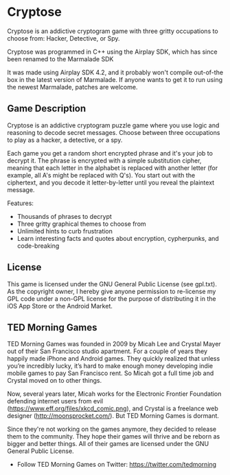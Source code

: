 Cryptose
========

Cryptose is an addictive cryptogram game with three gritty occupations to choose from: Hacker, Detective, or Spy.

Cryptose was programmed in C++ using the Airplay SDK, which has since been renamed to the Marmalade SDK

It was made using Airplay SDK 4.2, and it probably won't compile out-of-the box in the latest version of Marmalade. If anyone wants to get it to run using the newest Marmalade, patches are welcome.

Game Description
----------------

Cryptose is an addictive cryptogram puzzle game where you use logic and reasoning to decode secret messages. Choose between three occupations to play as a hacker, a detective, or a spy.

Each game you get a random short encrypted phrase and it's your job to decrypt it. The phrase is encrypted with a simple substitution cipher, meaning that each letter in the alphabet is replaced with another letter (for example, all A's might be replaced with Q's). You start out with the ciphertext, and you decode it letter-by-letter until you reveal the plaintext message.

Features:

* Thousands of phrases to decrypt
* Three gritty graphical themes to choose from
* Unlimited hints to curb frustration
* Learn interesting facts and quotes about encryption, cypherpunks, and code-breaking

License
-------

This game is licensed under the GNU General Public License (see gpl.txt). As the copyright owner, I hereby give anyone permission to re-license my GPL code under a non-GPL license for the purpose of distributing it in the iOS App Store or the Android Market.

TED Morning Games
---------------

TED Morning Games was founded in 2009 by Micah Lee and Crystal Mayer out of their San Francisco studio apartment. For a couple of years they happily made iPhone and Android games. They quickly realized that unless you’re incredibly lucky, it’s hard to make enough money developing indie mobile games to pay San Francisco rent. So Micah got a full time job and Crystal moved on to other things.

Now, several years later, Micah works for the Electronic Frontier Foundation defending internet users from evil (https://www.eff.org/files/xkcd_comic.png), and Crystal is a freelance web designer (http://moonsprocket.com/). But TED Morning Games is dormant.

Since they're not working on the games anymore, they decided to release them to the community. They hope their games will thrive and be reborn as bigger and better things. All of their games are licensed under the GNU General Public License.

* Follow TED Morning Games on Twitter: https://twitter.com/tedmorning